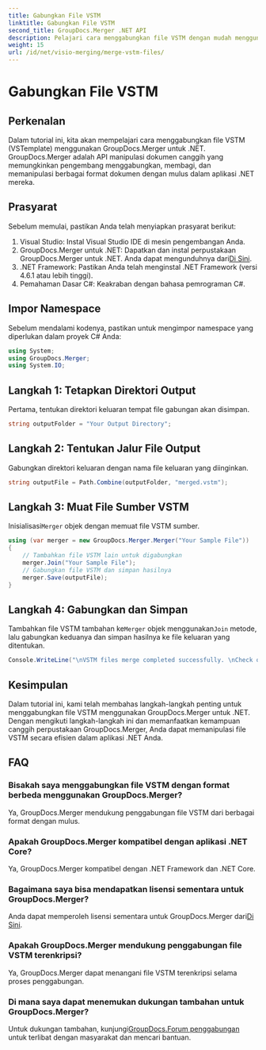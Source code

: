 ```yaml
---
title: Gabungkan File VSTM
linktitle: Gabungkan File VSTM
second_title: GroupDocs.Merger .NET API
description: Pelajari cara menggabungkan file VSTM dengan mudah menggunakan GroupDocs.Merger untuk .NET. Ikuti tutorial langkah demi langkah kami dan kemampuan manipulasi dokumen Anda.
weight: 15
url: /id/net/visio-merging/merge-vstm-files/
---
```


# Gabungkan File VSTM

## Perkenalan
Dalam tutorial ini, kita akan mempelajari cara menggabungkan file VSTM (VSTemplate) menggunakan GroupDocs.Merger untuk .NET. GroupDocs.Merger adalah API manipulasi dokumen canggih yang memungkinkan pengembang menggabungkan, membagi, dan memanipulasi berbagai format dokumen dengan mulus dalam aplikasi .NET mereka.
## Prasyarat
Sebelum memulai, pastikan Anda telah menyiapkan prasyarat berikut:
1. Visual Studio: Instal Visual Studio IDE di mesin pengembangan Anda.
2.  GroupDocs.Merger untuk .NET: Dapatkan dan instal perpustakaan GroupDocs.Merger untuk .NET. Anda dapat mengunduhnya dari[Di Sini](https://releases.groupdocs.com/merger/net/).
3. .NET Framework: Pastikan Anda telah menginstal .NET Framework (versi 4.6.1 atau lebih tinggi).
4. Pemahaman Dasar C#: Keakraban dengan bahasa pemrograman C#.

## Impor Namespace
Sebelum mendalami kodenya, pastikan untuk mengimpor namespace yang diperlukan dalam proyek C# Anda:
```csharp
using System; 
using GroupDocs.Merger;
using System.IO;
```
## Langkah 1: Tetapkan Direktori Output
Pertama, tentukan direktori keluaran tempat file gabungan akan disimpan.
```csharp
string outputFolder = "Your Output Directory";
```
## Langkah 2: Tentukan Jalur File Output
Gabungkan direktori keluaran dengan nama file keluaran yang diinginkan.
```csharp
string outputFile = Path.Combine(outputFolder, "merged.vstm");
```
## Langkah 3: Muat File Sumber VSTM
 Inisialisasi`Merger` objek dengan memuat file VSTM sumber.
```csharp
using (var merger = new GroupDocs.Merger.Merger("Your Sample File"))
{
    // Tambahkan file VSTM lain untuk digabungkan
    merger.Join("Your Sample File");
    // Gabungkan file VSTM dan simpan hasilnya
    merger.Save(outputFile);
}
```
## Langkah 4: Gabungkan dan Simpan
Tambahkan file VSTM tambahan ke`Merger` objek menggunakan`Join` metode, lalu gabungkan keduanya dan simpan hasilnya ke file keluaran yang ditentukan.
```csharp
Console.WriteLine("\nVSTM files merge completed successfully. \nCheck output in {0}", outputFolder);
```

## Kesimpulan
Dalam tutorial ini, kami telah membahas langkah-langkah penting untuk menggabungkan file VSTM menggunakan GroupDocs.Merger untuk .NET. Dengan mengikuti langkah-langkah ini dan memanfaatkan kemampuan canggih perpustakaan GroupDocs.Merger, Anda dapat memanipulasi file VSTM secara efisien dalam aplikasi .NET Anda.

## FAQ
### Bisakah saya menggabungkan file VSTM dengan format berbeda menggunakan GroupDocs.Merger?
Ya, GroupDocs.Merger mendukung penggabungan file VSTM dari berbagai format dengan mulus.
### Apakah GroupDocs.Merger kompatibel dengan aplikasi .NET Core?
Ya, GroupDocs.Merger kompatibel dengan .NET Framework dan .NET Core.
### Bagaimana saya bisa mendapatkan lisensi sementara untuk GroupDocs.Merger?
 Anda dapat memperoleh lisensi sementara untuk GroupDocs.Merger dari[Di Sini](https://purchase.groupdocs.com/temporary-license/).
### Apakah GroupDocs.Merger mendukung penggabungan file VSTM terenkripsi?
Ya, GroupDocs.Merger dapat menangani file VSTM terenkripsi selama proses penggabungan.
### Di mana saya dapat menemukan dukungan tambahan untuk GroupDocs.Merger?
 Untuk dukungan tambahan, kunjungi[GroupDocs.Forum penggabungan](https://forum.groupdocs.com/c/merger/32) untuk terlibat dengan masyarakat dan mencari bantuan.